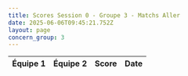 ```yaml
---
title: Scores Session 0 - Groupe 3 - Matchs Aller
date: 2025-06-06T09:45:21.752Z
layout: page
concern_group: 3
---
```




| Équipe 1 | Équipe 2 | Score | Date |
|----------|----------|-------|------|

